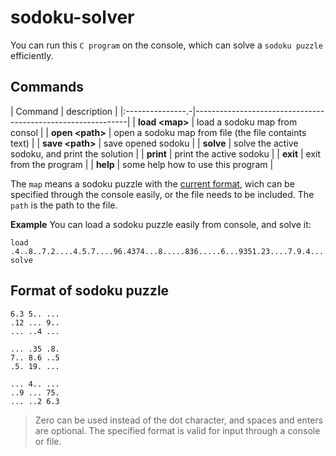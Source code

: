 # sodoku-solver
You can run this `C program` on the console, which can solve a `sodoku puzzle` efficiently.

## Commands
| Command          | description                                                 |
|:---------------.-|-------------------------------------------------------------|
| **load \<map>**  | load a sodoku map from consol                               |
| **open \<path>** | open a sodoku map from file (the file containts <map> text) |
| **save \<path>** | save opened sodoku                                          |
| **solve**        | solve the active sodoku, and print the solution             |
| **print**        | print the active sodoku                                     |
| **exit**         | exit from the program                                       |
| **help**         | some help how to use this program                           |

The `map` means a sodoku puzzle with the [current format](##format-of-sodoku-puzzle), wich can be specified through the console easily, or the file needs to be included. The `path` is the path to the file.

**Example**
You can load a sodoku puzzle easily from console, and solve it:
```
load .4..8..7.2....4.5.7....96.4374...8.....836.....6...9351.23....7.9.4....6.6..1..2.
solve
```

## Format of sodoku puzzle
```
6.3 5.. ... 
.12 ... 9.. 
... ..4 ... 

... .35 .8. 
7.. 8.6 ..5 
.5. 19. ... 

... 4.. ... 
..9 ... 75. 
... ..2 6.3 
```

> Zero can be used instead of the dot character, and spaces and enters are optional. The specified format is valid for input through a console or file.
